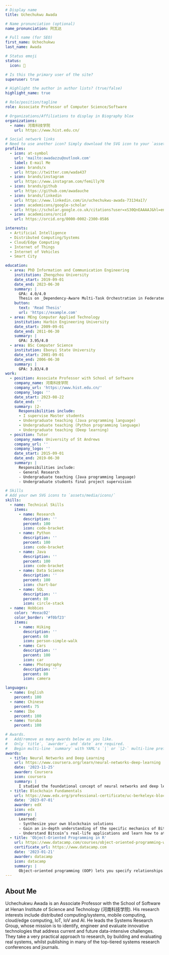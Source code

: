 ```yaml
---
# Display name
title: Uchechukwu Awada

# Name pronunciation (optional)
name_pronunciation: 阿瓦达

# Full name (for SEO)
first_name: Uchechukwu
last_name: Awada

# Status emoji
status:
  icon: 💯

# Is this the primary user of the site?
superuser: true

# Highlight the author in author lists? (true/false)
highlight_name: true

# Role/position/tagline
role: Associate Professor of Computer Science/Software

# Organizations/Affiliations to display in Biography blox
organizations:
  - name: 河南科技学院
    url: https://www.hist.edu.cn/

# Social network links
# Need to use another icon? Simply download the SVG icon to your `assets/media/icons/` folder.
profiles:
  - icon: at-symbol
    url: 'mailto:awadazzu@outlook.com'
    label: E-mail Me
  - icon: brands/x
    url: https://twitter.com/wada437
  - icon: brands/instagram
    url: https://www.instagram.com/femilly70
  - icon: brands/github
    url: https://github.com/awadauche
  - icon: brands/linkedin
    url: https://www.linkedin.com/in/uchechukwu-awada-73134a17/
  - icon: academicons/google-scholar
    url: https://scholar.google.co.uk/citations?user=xS30QnEAAAAJ&hl=en
  - icon: academicons/orcid
    url: https://orcid.org/0000-0002-2300-0586

interests:
  - Artificial Intelligence
  - Distributed Computing/Systems
  - Cloud/Edge Computing
  - Internet of Things
  - Internet of Vehicles
  - Smart City

education:
  - area: PhD Information and Communication Engineering
    institution: Zhengzhou University
    date_start: 2019-09-01
    date_end: 2023-06-30
    summary: |
      GPA: 4.0/4.0
      Thesis on _Dependency-Aware Multi-Task Orchestration in Federated Edge Computing_. Supervised by [Prof Jiankang Zhang](https://staffprofiles.bournemouth.ac.uk/display/jzhang3) and [Prof Shouyi Yang]. 
    button:
      text: 'Read Thesis'
      url: 'https://example.com'
  - area: MEng Computer Applied Technology
    institution: Harbin Engineering University
    date_start: 2009-09-01
    date_end: 2011-06-30
    summary: |
      GPA: 3.95/4.0
  - area: BSc Computer Science
    institution: Ebonyi State University
    date_start: 2001-09-01
    date_end: 2006-06-30
    summary: |
      GPA: 3.83/4.0
work:
  - position: Associate Professor with School of Software
    company_name: 河南科技学院
    company_url: 'https://www.hist.edu.cn/'
    company_logo: ''
    date_start: 2023-08-22
    date_end: ''
    summary: |2-
      Responsibilities include:
      - I supervise Master students
      - Undergraduate teaching (Java programming language)
      - Undergraduate teaching (Python programming language)
      - Undergraduate teaching (Deep learning)
  - position: Tutor
    company_name: University of St Andrews
    company_url: ''
    company_logo: ''
    date_start: 2015-09-01
    date_end: 2019-06-30
    summary: |
      Responsibilities include:
      - General Research
      - Undergraduate teaching (Java programming language)
      - Undergraduate students final project supervision

# Skills
# Add your own SVG icons to `assets/media/icons/`
skills:
  - name: Technical Skills
    items:
      - name: Research
        description: ''
        percent: 100
        icon: code-bracket
      - name: Python
        description: ''
        percent: 100
        icon: code-bracket
      - name: Java
        description: ''
        percent: 100
        icon: code-bracket  
      - name: Data Science
        description: ''
        percent: 100
        icon: chart-bar
      - name: SQL
        description: ''
        percent: 80
        icon: circle-stack
  - name: Hobbies
    color: '#eeac02'
    color_border: '#f0bf23'
    items:
      - name: Hiking
        description: ''
        percent: 60
        icon: person-simple-walk
      - name: Cars
        description: ''
        percent: 100
        icon: car
      - name: Photography
        description: ''
        percent: 80
        icon: camera

languages:
  - name: English
    percent: 100
  - name: Chinese
    percent: 75
  - name: Ibo
    percent: 100
  - name: Yoruba
    percent: 100

# Awards.
#   Add/remove as many awards below as you like.
#   Only `title`, `awarder`, and `date` are required.
#   Begin multi-line `summary` with YAML's `|` or `|2-` multi-line prefix and indent 2 spaces below.
awards:
  - title: Neural Networks and Deep Learning
    url: https://www.coursera.org/learn/neural-networks-deep-learning
    date: '2023-11-25'
    awarder: Coursera
    icon: coursera
    summary: |
      I studied the foundational concept of neural networks and deep learning. By the end, I was familiar with the significant technological trends driving the rise of deep learning; build, train, and apply fully connected deep neural networks; implement efficient (vectorized) neural networks; identify key parameters in a neural network’s architecture; and apply deep learning to your own applications.
  - title: Blockchain Fundamentals
    url: https://www.edx.org/professional-certificate/uc-berkeleyx-blockchain-fundamentals
    date: '2023-07-01'
    awarder: edX
    icon: edx
    summary: |
      Learned:
      - Synthesize your own blockchain solutions
      - Gain an in-depth understanding of the specific mechanics of Bitcoin
      - Understand Bitcoin’s real-life applications and learn how to attack and destroy Bitcoin, Ethereum, smart contracts and Dapps, and alternatives to Bitcoin’s Proof-of-Work consensus algorithm
  - title: 'Object-Oriented Programming in R'
    url: https://www.datacamp.com/courses/object-oriented-programming-with-s3-and-r6-in-r
    certificate_url: https://www.datacamp.com
    date: '2023-01-21'
    awarder: datacamp
    icon: datacamp
    summary: |
      Object-oriented programming (OOP) lets you specify relationships between functions and the objects that they can act on, helping you manage complexity in your code. This is an intermediate level course, providing an introduction to OOP, using the S3 and R6 systems. S3 is a great day-to-day R programming tool that simplifies some of the functions that you write. R6 is especially useful for industry-specific analyses, working with web APIs, and building GUIs.
---
```


## About Me

Uchechukwu Awada is an Associate Professor with the School of Software at Henan Institute of Science and Technology (河南科技学院). His research interests include distributed computing/systems, mobile computing, cloud/edge computing, IoT, IoV and AI. He leads the Systems Research Group, whose mission is to identify, engineer and evaluate innovative technologies that address current and future data-intensive challenges. They take a very practical approach to research, by building and evaluating real systems, whilst publishing in many of the top-tiered systems research conferences and journals.

